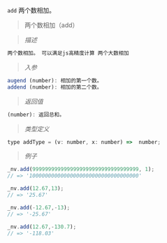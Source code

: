 `add` 两个数相加。

> 两个数相加（add）

> *描述*

```javascript
两个数相加。 可以满足js高精度计算 两个大数相加 
```

> *入参*

```javascript
augend (number): 相加的第一个数。
addend (number): 相加的第二个数。
```

> *返回值*

```javascript
(number): 返回总和。
```

> *类型定义*

```javascript
type addType = (v: number, x: number) =>  number;
```

> *例子*

```javascript
_nv.add(9999999999999999999999999999999999, 1);
// => '10000000000000000000000000000000000'
```
```javascript
_nv.add(12.67,13);
// => '25.67'
```
```javascript
_nv.add(-12.67,-13);
// => '-25.67'
```
```javascript
_nv.add(12.67,-130.7);
// => '-118.03'
```